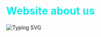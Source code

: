 # <font color="#0eede9">Website about us</font>

![Typing SVG](https://readme-typing-svg.herokuapp.com?font=Fira+Code&size=24&duration=5000&color=F75C7E&center=true&vCenter=true&width=450&lines=Hello,+We're+Computer+science+students;Welcome+to+About+us+Profile!)


